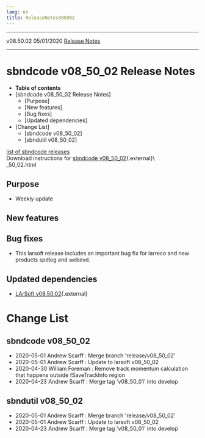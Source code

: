 ```yaml
---
lang: en
title: ReleaseNotes085002
---
```


  ----------- ------------ -- -- ------------------------------------------------------
  v08.50.02   05/01/2020         [Release Notes](ReleaseNotes085002.html)
  ----------- ------------ -- -- ------------------------------------------------------



sbndcode v08\_50\_02 Release Notes
======================================================================================

-   **Table of contents**
-   [sbndcode v08\_50\_02 Release
    Notes]
    -   [Purpose]
    -   [New features]
    -   [Bug fixes]
    -   [Updated dependencies]
-   [Change List]
    -   [sbndcode v08\_50\_02]
    -   [sbndutil v08\_50\_02]

[list of sbndcode
releases](List_of_SBND_code_releases.html)\
Download instructions for [sbndcode
v08\_50\_02](http://scisoft.fnal.gov/scisoft/bundles/sbnd/v08_50_02/sbndcode-v08){.external}\\\
\_50\_02.html



Purpose
----------------------------------

-   Weekly update



New features
--------------------------------------------



Bug fixes
--------------------------------------

-   This larsoft release includes an important bug fix for larreco and
    new products spdlog and webevd.



Updated dependencies
------------------------------------------------------------

-   [LArSoft
    v08.50.02](https://cdcvs.fnal.gov/redmine/projects/larsoft/wiki/ReleaseNotes085002){.external}



Change List
==========================================



sbndcode v08\_50\_02
----------------------------------------------------------

-   2020-05-01 Andrew Scarff : Merge branch \'release/v08\_50\_02\'
-   2020-05-01 Andrew Scarff : Update to larsoft v08\_50\_02
-   2020-04-30 William Foreman : Remove track momentum calculation that
    happens outside fSaveTrackInfo region
-   2020-04-23 Andrew Scarff : Merge tag \'v08\_50\_01\' into develop



sbndutil v08\_50\_02
----------------------------------------------------------

-   2020-05-01 Andrew Scarff : Merge branch \'release/v08\_50\_02\'
-   2020-05-01 Andrew Scarff : Update to larsoft v08\_50\_02
-   2020-04-23 Andrew Scarff : Merge tag \'v08\_50\_01\' into develop

